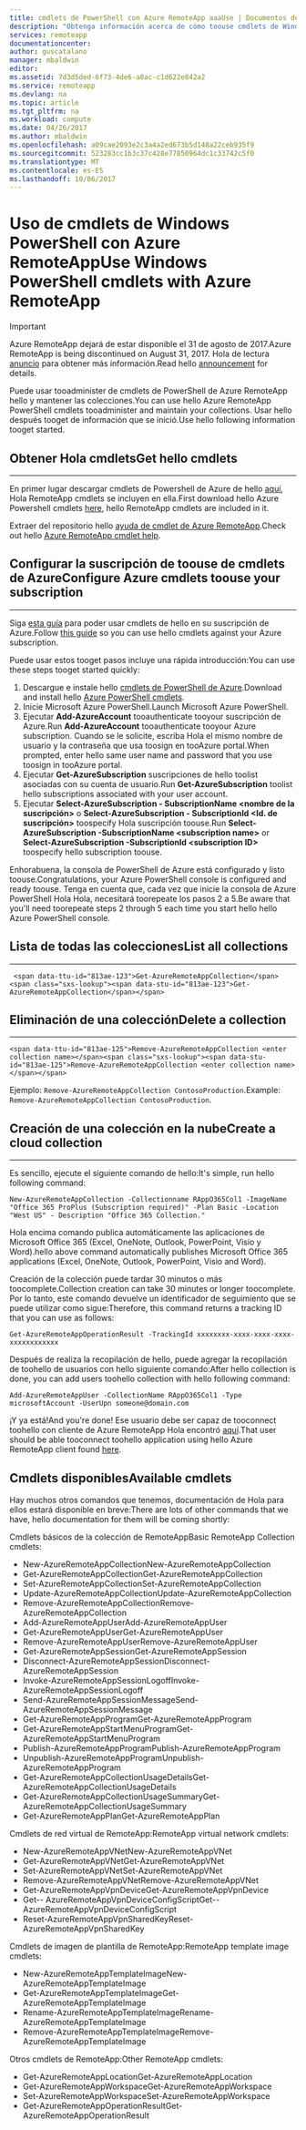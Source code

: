 ```yaml
---
title: cmdlets de PowerShell con Azure RemoteApp aaaUse | Documentos de Microsoft
description: "Obtenga información acerca de cómo toouse cmdlets de Windows PowerShell en Azure RemoteApp."
services: remoteapp
documentationcenter: 
author: guscatalano
manager: mbaldwin
editor: 
ms.assetid: 7d3d5ded-6f73-4de6-a8ac-c1d622e842a2
ms.service: remoteapp
ms.devlang: na
ms.topic: article
ms.tgt_pltfrm: na
ms.workload: compute
ms.date: 04/26/2017
ms.author: mbaldwin
ms.openlocfilehash: a09cae2093e2c3a4a2ed673b5d148a22ceb935f9
ms.sourcegitcommit: 523283cc1b3c37c428e77850964dc1c33742c5f0
ms.translationtype: MT
ms.contentlocale: es-ES
ms.lasthandoff: 10/06/2017
---
```

# <a name="use-windows-powershell-cmdlets-with-azure-remoteapp"></a><span data-ttu-id="813ae-103">Uso de cmdlets de Windows PowerShell con Azure RemoteApp</span><span class="sxs-lookup"><span data-stu-id="813ae-103">Use Windows PowerShell cmdlets with Azure RemoteApp</span></span>
> [!IMPORTANT]
> <span data-ttu-id="813ae-104">Azure RemoteApp dejará de estar disponible el 31 de agosto de 2017.</span><span class="sxs-lookup"><span data-stu-id="813ae-104">Azure RemoteApp is being discontinued on August 31, 2017.</span></span> <span data-ttu-id="813ae-105">Hola de lectura [anuncio](https://go.microsoft.com/fwlink/?linkid=821148) para obtener más información.</span><span class="sxs-lookup"><span data-stu-id="813ae-105">Read hello [announcement](https://go.microsoft.com/fwlink/?linkid=821148) for details.</span></span>
> 
> 

 <span data-ttu-id="813ae-106">Puede usar tooadminister de cmdlets de PowerShell de Azure RemoteApp hello y mantener las colecciones.</span><span class="sxs-lookup"><span data-stu-id="813ae-106">You can use hello Azure RemoteApp PowerShell cmdlets tooadminister and maintain your collections.</span></span> <span data-ttu-id="813ae-107">Usar hello después tooget de información que se inició.</span><span class="sxs-lookup"><span data-stu-id="813ae-107">Use hello following information tooget started.</span></span>

## <a name="get-hello-cmdlets"></a><span data-ttu-id="813ae-108">Obtener Hola cmdlets</span><span class="sxs-lookup"><span data-stu-id="813ae-108">Get hello cmdlets</span></span>
- - -
<span data-ttu-id="813ae-109">En primer lugar descargar cmdlets de Powershell de Azure de hello [aquí](http://go.microsoft.com/?linkid=9811175), Hola RemoteApp cmdlets se incluyen en ella.</span><span class="sxs-lookup"><span data-stu-id="813ae-109">First download hello Azure Powershell cmdlets [here](http://go.microsoft.com/?linkid=9811175), hello RemoteApp cmdlets are included in it.</span></span> 

<span data-ttu-id="813ae-110">Extraer del repositorio hello [ayuda de cmdlet de Azure RemoteApp](/powershell/module/azure?view=azuresmps-3.7.0).</span><span class="sxs-lookup"><span data-stu-id="813ae-110">Check out hello [Azure RemoteApp cmdlet help](/powershell/module/azure?view=azuresmps-3.7.0).</span></span>

## <a name="configure-azure-cmdlets-toouse-your-subscription"></a><span data-ttu-id="813ae-111">Configurar la suscripción de toouse de cmdlets de Azure</span><span class="sxs-lookup"><span data-stu-id="813ae-111">Configure Azure cmdlets toouse your subscription</span></span>
- - -
<span data-ttu-id="813ae-112">Siga [esta guía](/powershell/azure/overview) para poder usar cmdlets de hello en su suscripción de Azure.</span><span class="sxs-lookup"><span data-stu-id="813ae-112">Follow [this guide](/powershell/azure/overview) so you can use hello cmdlets against your Azure subscription.</span></span>

<span data-ttu-id="813ae-113">Puede usar estos tooget pasos incluye una rápida introducción:</span><span class="sxs-lookup"><span data-stu-id="813ae-113">You can use these steps tooget started quickly:</span></span>

1. <span data-ttu-id="813ae-114">Descargue e instale hello [cmdlets de PowerShell de Azure](http://go.microsoft.com/?linkid=9811175).</span><span class="sxs-lookup"><span data-stu-id="813ae-114">Download and install hello [Azure PowerShell cmdlets](http://go.microsoft.com/?linkid=9811175).</span></span>
2. <span data-ttu-id="813ae-115">Inicie Microsoft Azure PowerShell.</span><span class="sxs-lookup"><span data-stu-id="813ae-115">Launch Microsoft Azure PowerShell.</span></span>
3. <span data-ttu-id="813ae-116">Ejecutar **Add-AzureAccount** tooauthenticate tooyour suscripción de Azure.</span><span class="sxs-lookup"><span data-stu-id="813ae-116">Run **Add-AzureAccount** tooauthenticate tooyour Azure subscription.</span></span> <span data-ttu-id="813ae-117">Cuando se le solicite, escriba Hola el mismo nombre de usuario y la contraseña que usa toosign en tooAzure portal.</span><span class="sxs-lookup"><span data-stu-id="813ae-117">When prompted, enter hello same user name and password that you use toosign in tooAzure portal.</span></span>  
4. <span data-ttu-id="813ae-118">Ejecutar **Get-AzureSubscription** suscripciones de hello toolist asociadas con su cuenta de usuario.</span><span class="sxs-lookup"><span data-stu-id="813ae-118">Run **Get-AzureSubscription** toolist hello subscriptions associated with your user account.</span></span> 
5. <span data-ttu-id="813ae-119">Ejecutar **Select-AzureSubscription - SubscriptionName &lt;nombre de la suscripción&gt;**  o **Select-AzureSubscription - SubscriptionId &lt;Id. de suscripción&gt;**  toospecify Hola suscripción toouse.</span><span class="sxs-lookup"><span data-stu-id="813ae-119">Run **Select-AzureSubscription -SubscriptionName &lt;subscription name&gt;** or **Select-AzureSubscription -SubscriptionId &lt;subscription ID&gt;** toospecify hello subscription toouse.</span></span>

<span data-ttu-id="813ae-120">Enhorabuena, la consola de PowerShell de Azure está configurado y listo toouse.</span><span class="sxs-lookup"><span data-stu-id="813ae-120">Congratulations, your Azure PowerShell console is configured and ready toouse.</span></span> <span data-ttu-id="813ae-121">Tenga en cuenta que, cada vez que inicie la consola de Azure PowerShell Hola Hola, necesitará toorepeate los pasos 2 a 5.</span><span class="sxs-lookup"><span data-stu-id="813ae-121">Be aware that you'll need toorepeate steps 2 through 5 each time you start hello hello Azure PowerShell console.</span></span>  


## <a name="list-all-collections"></a><span data-ttu-id="813ae-122">Lista de todas las colecciones</span><span class="sxs-lookup"><span data-stu-id="813ae-122">List all collections</span></span>
- - -
     <span data-ttu-id="813ae-123">Get-AzureRemoteAppCollection</span><span class="sxs-lookup"><span data-stu-id="813ae-123">Get-AzureRemoteAppCollection</span></span>

## <a name="delete-a-collection"></a><span data-ttu-id="813ae-124">Eliminación de una colección</span><span class="sxs-lookup"><span data-stu-id="813ae-124">Delete a collection</span></span>
- - -
    <span data-ttu-id="813ae-125">Remove-AzureRemoteAppCollection <enter collection name></span><span class="sxs-lookup"><span data-stu-id="813ae-125">Remove-AzureRemoteAppCollection <enter collection name></span></span>

<span data-ttu-id="813ae-126">Ejemplo: `Remove-AzureRemoteAppCollection ContosoProduction`.</span><span class="sxs-lookup"><span data-stu-id="813ae-126">Example:  `Remove-AzureRemoteAppCollection ContosoProduction`.</span></span>

## <a name="create-a-cloud-collection"></a><span data-ttu-id="813ae-127">Creación de una colección en la nube</span><span class="sxs-lookup"><span data-stu-id="813ae-127">Create a cloud collection</span></span>
- - -
<span data-ttu-id="813ae-128">Es sencillo, ejecute el siguiente comando de hello:</span><span class="sxs-lookup"><span data-stu-id="813ae-128">It's simple, run hello following command:</span></span>

    New-AzureRemoteAppCollection -Collectionname RAppO365Col1 -ImageName "Office 365 ProPlus (Subscription required)" -Plan Basic -Location "West US" - Description "Office 365 Collection."

<span data-ttu-id="813ae-129">Hola encima comando publica automáticamente las aplicaciones de Microsoft Office 365 (Excel, OneNote, Outlook, PowerPoint, Visio y Word).</span><span class="sxs-lookup"><span data-stu-id="813ae-129">hello above command automatically publishes Microsoft Office 365 applications (Excel, OneNote, Outlook, PowerPoint, Visio and Word).</span></span>

<span data-ttu-id="813ae-130">Creación de la colección puede tardar 30 minutos o más toocomplete.</span><span class="sxs-lookup"><span data-stu-id="813ae-130">Collection creation can take 30 minutes or longer toocomplete.</span></span> <span data-ttu-id="813ae-131">Por lo tanto, este comando devuelve un identificador de seguimiento que se puede utilizar como sigue:</span><span class="sxs-lookup"><span data-stu-id="813ae-131">Therefore, this command returns a tracking ID that you can use as follows:</span></span>

    Get-AzureRemoteAppOperationResult -TrackingId xxxxxxxx-xxxx-xxxx-xxxx-xxxxxxxxxxxx

<span data-ttu-id="813ae-132">Después de realiza la recopilación de hello, puede agregar la recopilación de toohello de usuarios con hello siguiente comando:</span><span class="sxs-lookup"><span data-stu-id="813ae-132">After hello collection is done, you can add users toohello collection with hello following command:</span></span>

    Add-AzureRemoteAppUser -CollectionName RAppO365Col1 -Type microsoftAccount -UserUpn someone@domain.com

<span data-ttu-id="813ae-133">¡Y ya está!</span><span class="sxs-lookup"><span data-stu-id="813ae-133">And you're done!</span></span> <span data-ttu-id="813ae-134">Ese usuario debe ser capaz de tooconnect toohello con cliente de Azure RemoteApp Hola encontró [aquí](https://www.remoteapp.windowsazure.com/).</span><span class="sxs-lookup"><span data-stu-id="813ae-134">That user should be able tooconnect toohello application using hello Azure RemoteApp client found [here](https://www.remoteapp.windowsazure.com/).</span></span>

## <a name="available-cmdlets"></a><span data-ttu-id="813ae-135">Cmdlets disponibles</span><span class="sxs-lookup"><span data-stu-id="813ae-135">Available cmdlets</span></span>
<span data-ttu-id="813ae-136">Hay muchos otros comandos que tenemos, documentación de Hola para ellos estará disponible en breve:</span><span class="sxs-lookup"><span data-stu-id="813ae-136">There are lots of other commands that we have, hello documentation for them will be coming shortly:</span></span>

<span data-ttu-id="813ae-137">Cmdlets básicos de la colección de RemoteApp</span><span class="sxs-lookup"><span data-stu-id="813ae-137">Basic RemoteApp Collection cmdlets:</span></span> 

* <span data-ttu-id="813ae-138">New-AzureRemoteAppCollection</span><span class="sxs-lookup"><span data-stu-id="813ae-138">New-AzureRemoteAppCollection</span></span>
* <span data-ttu-id="813ae-139">Get-AzureRemoteAppCollection</span><span class="sxs-lookup"><span data-stu-id="813ae-139">Get-AzureRemoteAppCollection</span></span>
* <span data-ttu-id="813ae-140">Set-AzureRemoteAppCollection</span><span class="sxs-lookup"><span data-stu-id="813ae-140">Set-AzureRemoteAppCollection</span></span>
* <span data-ttu-id="813ae-141">Update-AzureRemoteAppCollection</span><span class="sxs-lookup"><span data-stu-id="813ae-141">Update-AzureRemoteAppCollection</span></span>
* <span data-ttu-id="813ae-142">Remove-AzureRemoteAppCollection</span><span class="sxs-lookup"><span data-stu-id="813ae-142">Remove-AzureRemoteAppCollection</span></span>
* <span data-ttu-id="813ae-143">Add-AzureRemoteAppUser</span><span class="sxs-lookup"><span data-stu-id="813ae-143">Add-AzureRemoteAppUser</span></span>
* <span data-ttu-id="813ae-144">Get-AzureRemoteAppUser</span><span class="sxs-lookup"><span data-stu-id="813ae-144">Get-AzureRemoteAppUser</span></span>
* <span data-ttu-id="813ae-145">Remove-AzureRemoteAppUser</span><span class="sxs-lookup"><span data-stu-id="813ae-145">Remove-AzureRemoteAppUser</span></span>
* <span data-ttu-id="813ae-146">Get-AzureRemoteAppSession</span><span class="sxs-lookup"><span data-stu-id="813ae-146">Get-AzureRemoteAppSession</span></span>
* <span data-ttu-id="813ae-147">Disconnect-AzureRemoteAppSession</span><span class="sxs-lookup"><span data-stu-id="813ae-147">Disconnect-AzureRemoteAppSession</span></span>
* <span data-ttu-id="813ae-148">Invoke-AzureRemoteAppSessionLogoff</span><span class="sxs-lookup"><span data-stu-id="813ae-148">Invoke-AzureRemoteAppSessionLogoff</span></span>
* <span data-ttu-id="813ae-149">Send-AzureRemoteAppSessionMessage</span><span class="sxs-lookup"><span data-stu-id="813ae-149">Send-AzureRemoteAppSessionMessage</span></span>
* <span data-ttu-id="813ae-150">Get-AzureRemoteAppProgram</span><span class="sxs-lookup"><span data-stu-id="813ae-150">Get-AzureRemoteAppProgram</span></span>
* <span data-ttu-id="813ae-151">Get-AzureRemoteAppStartMenuProgram</span><span class="sxs-lookup"><span data-stu-id="813ae-151">Get-AzureRemoteAppStartMenuProgram</span></span>
* <span data-ttu-id="813ae-152">Publish-AzureRemoteAppProgram</span><span class="sxs-lookup"><span data-stu-id="813ae-152">Publish-AzureRemoteAppProgram</span></span>
* <span data-ttu-id="813ae-153">Unpublish-AzureRemoteAppProgram</span><span class="sxs-lookup"><span data-stu-id="813ae-153">Unpublish-AzureRemoteAppProgram</span></span>
* <span data-ttu-id="813ae-154">Get-AzureRemoteAppCollectionUsageDetails</span><span class="sxs-lookup"><span data-stu-id="813ae-154">Get-AzureRemoteAppCollectionUsageDetails</span></span>
* <span data-ttu-id="813ae-155">Get-AzureRemoteAppCollectionUsageSummary</span><span class="sxs-lookup"><span data-stu-id="813ae-155">Get-AzureRemoteAppCollectionUsageSummary</span></span>
* <span data-ttu-id="813ae-156">Get-AzureRemoteAppPlan</span><span class="sxs-lookup"><span data-stu-id="813ae-156">Get-AzureRemoteAppPlan</span></span>

<span data-ttu-id="813ae-157">Cmdlets de red virtual de RemoteApp:</span><span class="sxs-lookup"><span data-stu-id="813ae-157">RemoteApp virtual network cmdlets:</span></span>

* <span data-ttu-id="813ae-158">New-AzureRemoteAppVNet</span><span class="sxs-lookup"><span data-stu-id="813ae-158">New-AzureRemoteAppVNet</span></span>
* <span data-ttu-id="813ae-159">Get-AzureRemoteAppVNet</span><span class="sxs-lookup"><span data-stu-id="813ae-159">Get-AzureRemoteAppVNet</span></span>
* <span data-ttu-id="813ae-160">Set-AzureRemoteAppVNet</span><span class="sxs-lookup"><span data-stu-id="813ae-160">Set-AzureRemoteAppVNet</span></span>
* <span data-ttu-id="813ae-161">Remove-AzureRemoteAppVNet</span><span class="sxs-lookup"><span data-stu-id="813ae-161">Remove-AzureRemoteAppVNet</span></span>
* <span data-ttu-id="813ae-162">Get-AzureRemoteAppVpnDevice</span><span class="sxs-lookup"><span data-stu-id="813ae-162">Get-AzureRemoteAppVpnDevice</span></span>
* <span data-ttu-id="813ae-163">Get-- AzureRemoteAppVpnDeviceConfigScript</span><span class="sxs-lookup"><span data-stu-id="813ae-163">Get-- AzureRemoteAppVpnDeviceConfigScript</span></span>
* <span data-ttu-id="813ae-164">Reset-AzureRemoteAppVpnSharedKey</span><span class="sxs-lookup"><span data-stu-id="813ae-164">Reset-AzureRemoteAppVpnSharedKey</span></span>

<span data-ttu-id="813ae-165">Cmdlets de imagen de plantilla de RemoteApp:</span><span class="sxs-lookup"><span data-stu-id="813ae-165">RemoteApp template image cmdlets:</span></span>

* <span data-ttu-id="813ae-166">New-AzureRemoteAppTemplateImage</span><span class="sxs-lookup"><span data-stu-id="813ae-166">New-AzureRemoteAppTemplateImage</span></span>
* <span data-ttu-id="813ae-167">Get-AzureRemoteAppTemplateImage</span><span class="sxs-lookup"><span data-stu-id="813ae-167">Get-AzureRemoteAppTemplateImage</span></span>
* <span data-ttu-id="813ae-168">Rename-AzureRemoteAppTemplateImage</span><span class="sxs-lookup"><span data-stu-id="813ae-168">Rename-AzureRemoteAppTemplateImage</span></span>
* <span data-ttu-id="813ae-169">Remove-AzureRemoteAppTemplateImage</span><span class="sxs-lookup"><span data-stu-id="813ae-169">Remove-AzureRemoteAppTemplateImage</span></span>

<span data-ttu-id="813ae-170">Otros cmdlets de RemoteApp:</span><span class="sxs-lookup"><span data-stu-id="813ae-170">Other RemoteApp cmdlets:</span></span>

* <span data-ttu-id="813ae-171">Get-AzureRemoteAppLocation</span><span class="sxs-lookup"><span data-stu-id="813ae-171">Get-AzureRemoteAppLocation</span></span>
* <span data-ttu-id="813ae-172">Get-AzureRemoteAppWorkspace</span><span class="sxs-lookup"><span data-stu-id="813ae-172">Get-AzureRemoteAppWorkspace</span></span>
* <span data-ttu-id="813ae-173">Set-AzureRemoteAppWorkspace</span><span class="sxs-lookup"><span data-stu-id="813ae-173">Set-AzureRemoteAppWorkspace</span></span>
* <span data-ttu-id="813ae-174">Get-AzureRemoteAppOperationResult</span><span class="sxs-lookup"><span data-stu-id="813ae-174">Get-AzureRemoteAppOperationResult</span></span>

